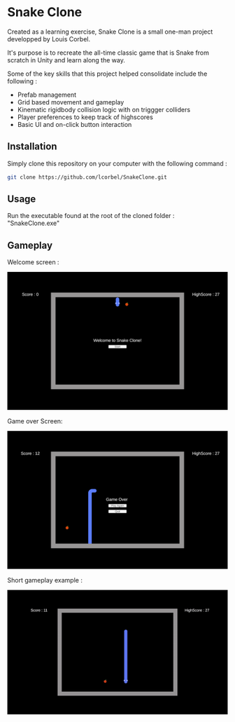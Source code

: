 # Snake Clone

Created as a learning exercise, Snake Clone is a small one-man project developped by Louis Corbel. 

It's purpose is to recreate the all-time classic game that is Snake from scratch in Unity and learn along the way.

Some of the key skills that this project helped consolidate include the following :

- Prefab management
- Grid based movement and gameplay
- Kinematic rigidbody collision logic with on triggger colliders
- Player preferences to keep track of highscores
- Basic UI and on-click button interaction

## Installation

Simply clone this repository on your computer with the following command :

```bash
git clone https://github.com/lcorbel/SnakeClone.git
```

## Usage

Run the executable found at the root of the cloned folder : "SnakeClone.exe"

## Gameplay

Welcome screen : 

![Alt text](/Screenshots/welcome_screen.png?raw=true "Optional Title")

Game over Screen:

![Alt text](/Screenshots/game_over.png?raw=true "Optional Title")

Short gameplay example : 

![Alt text](/Screenshots/in_game_short_gif.gif?raw=true "Optional Title")